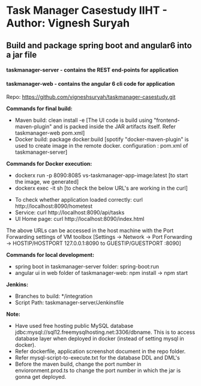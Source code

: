 # Task Manager Casestudy IIHT - Author: Vignesh Suryah
<h2>Build and package spring boot and angular6 into a jar file</h2>

<h4>taskmanager-server - contains the REST end-points for application </h4>
<h4>taskmanager-web - contains the angular 6 cli code for application</h4>

Repo: https://github.com/vigneshsuryah/taskmanager-casestudy.git

<b>Commands for final build:</b>
<ul>
<li>Maven build: clean install -e	[The UI code is build using "frontend-maven-plugin" and is packed inside the JAR artifacts itself. Refer taskmanager-web pom.xml]</li>
<li>Docker build: package docker:build	[spotify "docker-maven-plugin" is used to create image in the remote docker. <dockerHost> configuration : pom.xml of taskmanager-server]</li>
</ul>

<b>Commands for Docker execution:</b>
<ul>
<li>dockerx run -p 8090:8085 vs-taskmanager-app-image:latest	[to start the image, we generated]</li>
<li>dockerx exec -it <container id> sh	[to check the below URL's are working in the curl]</li>
</ul>	

<ul>
<li>To check whether application loaded correctly: curl http://localhost:8090/hometest</li>
<li>Service: curl http://localhost:8090/api/tasks</li>
<li>UI Home page: curl http://localhost:8090/index.html</li>
</ul>	

The above URLs can be accessed in the host machine with the Port Forwarding settings of VM toolbox [Settings -> Network -> Port Forwarding -> HOSTIP/HOSTPORT 127.0.0.1:8090 to GUESTIP/GUESTPORT :8090]

<b>Commands for local development:</b>
<ul>
<li>spring boot in taskmanager-server folder: spring-boot:run</li>
<li>angular ui in web folder of taskmanager-web: npm install -> npm start</li>
</ul>

<b>Jenkins:</b>
<ul>
<li>Branches to build: */integration</li>
<li>Script Path: taskmanager-server/Jenkinsfile</li>
</ul>

<b>Note: </b>
<ul>
<li>Have used free hosting public MySQL database jdbc:mysql://sql12.freemysqlhosting.net:3306/dbname. This is to access database layer when deployed in docker (instead of setting mysql in docker).</li>
<li>Refer dockerfile, application screenshot document in the repo folder.</li>
<li>Refer mysql-script-to-execute.txt for the database DDL and DML's</li>
<li>Before the maven build, change the port number in envioronment.prod.ts to change the port number in which the jar is gonna get deployed.</li>
</ul>


